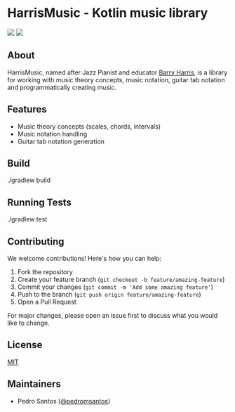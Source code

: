 # HarrisMusic - Kotlin music library

[![](https://jitpack.io/v/pedromsantos/HarrisMusic.svg)](https://jitpack.io/#pedromsantos/HarrisMusic)
[![](https://jitci.com/gh/pedromsantos/HarrisMusic/svg)](https://jitci.com/gh/pedromsantos/HarrisMusic)

## About

HarrisMusic, named after Jazz Pianist and educator [Barry Harris](https://en.wikipedia.org/wiki/Barry_Harris), is a library for working with music theory concepts, music notation, guitar tab notation and programmatically creating music.

## Features

- Music theory concepts (scales, chords, intervals)
- Music notation handling
- Guitar tab notation generation

## Build

./gradlew build

## Running Tests

./gradlew test

## Contributing

We welcome contributions! Here's how you can help:

1. Fork the repository
2. Create your feature branch (`git checkout -b feature/amazing-feature`)
3. Commit your changes (`git commit -m 'Add some amazing feature'`)
4. Push to the branch (`git push origin feature/amazing-feature`)
5. Open a Pull Request

For major changes, please open an issue first to discuss what you would like to change.

## License

[MIT](https://choosealicense.com/licenses/mit/)

## Maintainers

- Pedro Santos ([@pedromsantos](https://twitter.com/pedromsantos))

